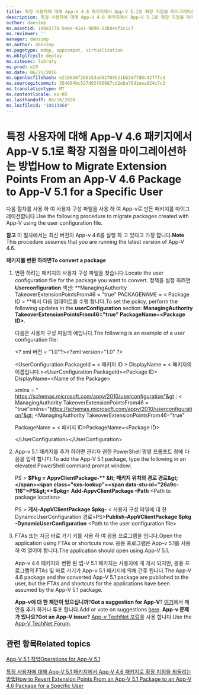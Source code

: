 ```yaml
---
title: 특정 사용자에 대해 App-V 4.6 패키지에서 App-V 5.1로 확장 지점을 마이그레이션하는 방법
description: 특정 사용자에 대해 App-V 4.6 패키지에서 App-V 5.1로 확장 지점을 마이그레이션하는 방법
author: dansimp
ms.assetid: 19da3776-5ebe-41e1-9890-12b84ef3c1c7
ms.reviewer: ''
manager: dansimp
ms.author: dansimp
ms.pagetype: mdop, appcompat, virtualization
ms.mktglfcycl: deploy
ms.sitesec: library
ms.prod: w10
ms.date: 06/21/2016
ms.openlocfilehash: e2166b0f280153ad62709b21bb3477d0c4277fcd
ms.sourcegitcommit: 354664bc527d93f80687cd2eba70d1eea024c7c3
ms.translationtype: MT
ms.contentlocale: ko-KR
ms.lasthandoff: 06/26/2020
ms.locfileid: "10813868"
---
```

# <span data-ttu-id="26a9c-103">특정 사용자에 대해 App-V 4.6 패키지에서 App-V 5.1로 확장 지점을 마이그레이션하는 방법</span><span class="sxs-lookup"><span data-stu-id="26a9c-103">How to Migrate Extension Points From an App-V 4.6 Package to App-V 5.1 for a Specific User</span></span>


<span data-ttu-id="26a9c-104">다음 절차를 사용 하 여 사용자 구성 파일을 사용 하 여 App-v로 만든 패키지를 마이그레이션합니다.</span><span class="sxs-lookup"><span data-stu-id="26a9c-104">Use the following procedure to migrate packages created with App-V using the user configuration file.</span></span>

<span data-ttu-id="26a9c-105">**참고**  이 절차에서는 최신 버전의 App-v 4.6를 실행 하 고 있다고 가정 합니다.</span><span class="sxs-lookup"><span data-stu-id="26a9c-105">**Note** This procedure assumes that you are running the latest version of App-V 4.6.</span></span>

**<span data-ttu-id="26a9c-106">패키지를 변환 하려면</span><span class="sxs-lookup"><span data-stu-id="26a9c-106">To convert a package</span></span>**

1. <span data-ttu-id="26a9c-107">변환 하려는 패키지의 사용자 구성 파일을 찾습니다.</span><span class="sxs-lookup"><span data-stu-id="26a9c-107">Locate the user configuration file for the package you want to convert.</span></span> <span data-ttu-id="26a9c-108">정책을 설정 하려면 **Userconfiguration** 섹션: \*\*ManagingAuthority TakeoverExtensionPointsFrom46 = "true" PACKAGENAME = &lt; Package ID &gt; \*\*에서 다음 업데이트를 수행 합니다.</span><span class="sxs-lookup"><span data-stu-id="26a9c-108">To set the policy, perform the following updates in the **userConfiguration** section: **ManagingAuthority TakeoverExtensionPointsFrom46="true" PackageName=&lt;Package ID&gt;**.</span></span>

   <span data-ttu-id="26a9c-109">다음은 사용자 구성 파일의 예입니다.</span><span class="sxs-lookup"><span data-stu-id="26a9c-109">The following is an example of a user configuration file:</span></span>

   <span data-ttu-id="26a9c-110">&lt;? xml 버전 = "1.0"?&gt;</span><span class="sxs-lookup"><span data-stu-id="26a9c-110">&lt;?xml version="1.0" ?&gt;</span></span>

   <span data-ttu-id="26a9c-111">&lt;UserConfiguration PackageId = &lt; 패키지 ID &gt; DisplayName = &lt; 패키지의 이름입니다.&gt;</span><span class="sxs-lookup"><span data-stu-id="26a9c-111">&lt;UserConfiguration PackageId=&lt;Package ID&gt; DisplayName=&lt;Name of the Package&gt;</span></span>

   <span data-ttu-id="26a9c-112">xmlns = " <https://schemas.microsoft.com/appv/2010/userconfiguration"&gt> ; &lt; ManagingAuthority TakeoverExtensionPointsFrom46 = "true"</span><span class="sxs-lookup"><span data-stu-id="26a9c-112">xmlns="<https://schemas.microsoft.com/appv/2010/userconfiguration"&gt>; &lt;ManagingAuthority TakeoverExtensionPointsFrom46="true"</span></span>

   <span data-ttu-id="26a9c-113">PackageName = &lt; 패키지 ID&gt;</span><span class="sxs-lookup"><span data-stu-id="26a9c-113">PackageName=&lt;Package ID&gt;</span></span>

   <span data-ttu-id="26a9c-114">&lt;/UserConfiguration&gt;</span><span class="sxs-lookup"><span data-stu-id="26a9c-114">&lt;/UserConfiguration&gt;</span></span>

2. <span data-ttu-id="26a9c-115">App-v 5.1 패키지를 추가 하려면 관리자 권한 PowerShell 명령 프롬프트 창에 다음을 입력 합니다.</span><span class="sxs-lookup"><span data-stu-id="26a9c-115">To add the App-V 5.1 package, type the following in an elevated PowerShell command prompt window:</span></span>

   <span data-ttu-id="26a9c-116">PS &gt; **$Pkg = AppvClientPackage-** &lt; 패키지 위치의 경로 경로&gt;</span><span class="sxs-lookup"><span data-stu-id="26a9c-116">PS&gt;**$pkg= Add-AppvClientPackage –Path** &lt;Path to package location&gt;</span></span>

   <span data-ttu-id="26a9c-117">PS &gt; **게시-AppVClientPackage $pkg-** &lt; 사용자 구성 파일에 대 한 DynamicUserConfiguration 경로&gt;</span><span class="sxs-lookup"><span data-stu-id="26a9c-117">PS&gt;**Publish-AppVClientPackage $pkg -DynamicUserConfiguration** &lt;Path to the user configuration file&gt;</span></span>

3. <span data-ttu-id="26a9c-118">FTAs 또는 지금 바로 가기 키를 사용 하 여 응용 프로그램을 엽니다.</span><span class="sxs-lookup"><span data-stu-id="26a9c-118">Open the application using FTAs or shortcuts now.</span></span> <span data-ttu-id="26a9c-119">응용 프로그램은 App-v 5.1를 사용 하 여 열어야 합니다.</span><span class="sxs-lookup"><span data-stu-id="26a9c-119">The application should open using App-V 5.1.</span></span>

   <span data-ttu-id="26a9c-120">App-v 4.6 패키지와 변환 된 앱-V 5.1 패키지는 사용자에 게 게시 되지만, 응용 프로그램의 FTAs 및 바로 가기가 App-v 5.1 패키지에 의해 간주 됩니다.</span><span class="sxs-lookup"><span data-stu-id="26a9c-120">The App-V 4.6 package and the converted App-V 5.1 package are published to the user, but the FTAs and shortcuts for the applications have been assumed by the App-V 5.1 package.</span></span>

   <span data-ttu-id="26a9c-121">**App-v에 대 한 제안이 있으십니까**?</span><span class="sxs-lookup"><span data-stu-id="26a9c-121">**Got a suggestion for App-V**?</span></span> <span data-ttu-id="26a9c-122">[여기](http://appv.uservoice.com/forums/280448-microsoft-application-virtualization)에서 제안을 추가 하거나 투표 합니다.</span><span class="sxs-lookup"><span data-stu-id="26a9c-122">Add or vote on suggestions [here](http://appv.uservoice.com/forums/280448-microsoft-application-virtualization).</span></span> **<span data-ttu-id="26a9c-123">App-v 문제가 있나요?</span><span class="sxs-lookup"><span data-stu-id="26a9c-123">Got an App-V issue?</span></span>** <span data-ttu-id="26a9c-124">[App-v TechNet 포럼](https://social.technet.microsoft.com/Forums/home?forum=mdopappv)을 사용 합니다.</span><span class="sxs-lookup"><span data-stu-id="26a9c-124">Use the [App-V TechNet Forum](https://social.technet.microsoft.com/Forums/home?forum=mdopappv).</span></span>

## <span data-ttu-id="26a9c-125">관련 항목</span><span class="sxs-lookup"><span data-stu-id="26a9c-125">Related topics</span></span>


[<span data-ttu-id="26a9c-126">App-V 5.1 작업</span><span class="sxs-lookup"><span data-stu-id="26a9c-126">Operations for App-V 5.1</span></span>](operations-for-app-v-51.md)

[<span data-ttu-id="26a9c-127">특정 사용자에 대해 App-V 5.1 패키지에서 App-V 4.6 패키지로 확장 지점을 되돌리는 방법</span><span class="sxs-lookup"><span data-stu-id="26a9c-127">How to Revert Extension Points From an App-V 5.1 Package to an App-V 4.6 Package for a Specific User</span></span>](how-to-revert-extension-points-from-an-app-v-51-package-to-an-app-v-46-package-for-a-specific-user.md)

 

 





